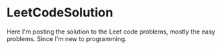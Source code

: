 # LeetCodeSolution
Here I'm posting the solution to the Leet code problems, mostly the easy problems. Since I'm new to programming.
